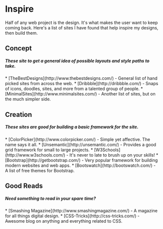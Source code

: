 Inspire
===

Half of any web project is the design. It's what makes the user want to keep coming back. Here's a list of sites I have found that help inspire my designs, then build them.

## Concept 
<h5>These site to get a general idea of possible layouts and style paths to take.</h5>
* [TheBestDesigns](http://www.thebestdesigns.com/) - General list of hand picked sites from across the web.
* [Dribbble](http://dribbble.com/) - Snaps of icons, doodles, sites, and more from a talented group of people.
* [MinimalSites](http://www.minimalsites.com/) - Another list of sites, but on the much simpler side.

## Creation
<h5>These sites are good for building a basic framework for the site.</h5>
* [ColorPicker](http://www.colorpicker.com/) - Simple yet affective. The name says it all.
* [Unsemantic](http://unsemantic.com/) - Provides a good grid framework for small to large projects.
* [W3Schools](http://www.w3schools.com/) - It's never to late to brush up on your skills!
* [Bootstrap](http://getbootstrap.com/) - Very popular framework for building modern websites and web apps.
* [Bootswatch](http://bootswatch.com/) - A list of free themes for Bootstrap.

## Good Reads
<h5>Need something to read in your spare time?</h5>
* [Smashing Magazine](http://www.smashingmagazine.com/) - A magazine for all things digital design.
* [CSS-Tricks](http://css-tricks.com/) - Awesome blog on anything and everything related to CSS.
